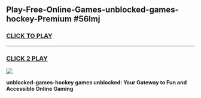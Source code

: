 
## Play-Free-Online-Games-unblocked-games-hockey-Premium #56lmj
<h3>
<a href="https://premium.freeplayer.one?title=unblocked-games-hockey&ref=8M">CLICK TO PLAY</a></h3>
<hr>

<h3>
<a href="https://premium.freeplayer.one?title=unblocked-games-hockey&ref=8M">CLICK 2 PLAY</a>
  
</h3>

<a href="https://premium.freeplayer.one?title=unblocked-games-hockey&ref=8M"><img src="https://clearcache.store/games.png"></a>


**unblocked-games-hockey games unblocked: Your Gateway to Fun and Accessible Online Gaming**

